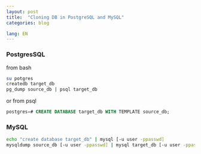 ```yaml
---
layout: post
title:  "Cloning DB in PostgreSQL and MySQL"
categories: blog

lang: EN
---
```


### PostgresSQL

from bash

``` bash
su potgres
createdb target_db
pg_dump source_db | psql target_db
```

or from psql

``` sql
postgres=# CREATE DATABASE target_db WITH TEMPLATE source_db;
```


### MySQL

``` bash
echo "create database target_db" | mysql [-u user -ppasswd]
mysqldump source_db [-u user -ppasswd] | mysql target_db [-u user -ppasswd]
```
